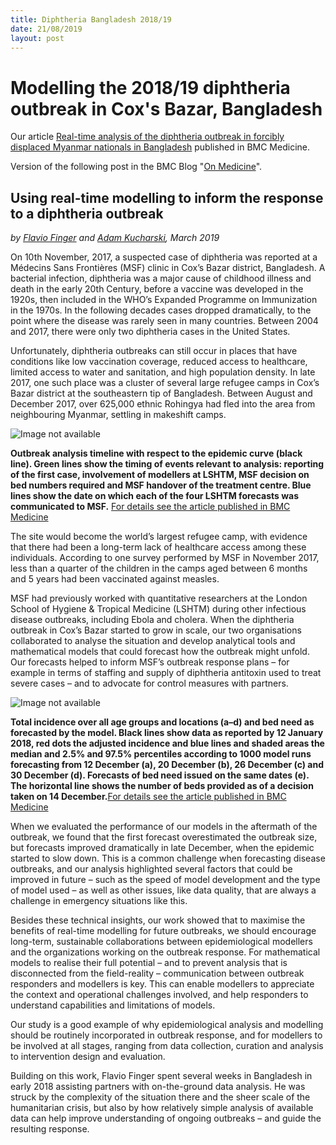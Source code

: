 ```yaml
---
title: Diphtheria Bangladesh 2018/19
date: 21/08/2019
layout: post
---
```


# Modelling the 2018/19 diphtheria outbreak in Cox's Bazar, Bangladesh

Our article [Real-time analysis of the diphtheria outbreak in forcibly displaced Myanmar nationals in Bangladesh][bmcart] published in BMC Medicine.

Version of the following post in the BMC Blog "[On Medicine][bmcblog]".

## Using real-time modelling to inform the response to a diphtheria outbreak

_by [Flavio Finger](https://www.lshtm.ac.uk/aboutus/people/finger.flavio) and [Adam Kucharski](https://www.lshtm.ac.uk/aboutus/people/kucharski.adam), March 2019_


On 10th November, 2017, a suspected case of diphtheria was reported at a Médecins Sans Frontières (MSF) clinic in Cox’s Bazar district, Bangladesh. A bacterial infection, diphtheria was a major cause of childhood illness and death in the early 20th Century, before a vaccine was developed in the 1920s, then included in the WHO’s Expanded Programme on Immunization in the 1970s. In the following decades cases dropped dramatically, to the point where the disease was rarely seen in many countries. Between 2004 and 2017, there were only two diphtheria cases in the United States.

Unfortunately, diphtheria outbreaks can still occur in places that have conditions like low vaccination coverage, reduced access to healthcare, limited access to water and sanitation, and high population density. In late 2017, one such place was a cluster of several large refugee camps in Cox’s Bazar district at the southeastern tip of Bangladesh. Between August and December 2017, over 625,000 ethnic Rohingya had fled into the area from neighbouring Myanmar, settling in makeshift camps.

![Image not available](https://media.springernature.com/full/springer-static/image/art%3A10.1186%2Fs12916-019-1288-7/MediaObjects/12916_2019_1288_Fig1_HTML.png)

__Outbreak analysis timeline with respect to the epidemic curve (black line). Green lines show the timing of events relevant to analysis: reporting of the first case, involvement of modellers at LSHTM, MSF decision on bed numbers required and MSF handover of the treatment centre. Blue lines show the date on which each of the four LSHTM forecasts was communicated to MSF.__ [For details see the article published in BMC Medicine][bmcart]

The site would become the world’s largest refugee camp, with evidence that there had been a long-term lack of healthcare access among these individuals. According to one survey performed by MSF in November 2017, less than a quarter of the children in the camps aged between 6 months and 5 years had been vaccinated against measles.

MSF had previously worked with quantitative researchers at the London School of Hygiene & Tropical Medicine (LSHTM) during other infectious disease outbreaks, including Ebola and cholera. When the diphtheria outbreak in Cox’s Bazar started to grow in scale, our two organisations collaborated to analyse the situation and develop analytical tools and mathematical models that could forecast how the outbreak might unfold. Our forecasts helped to inform MSF’s outbreak response plans – for example in terms of staffing and supply of diphtheria antitoxin used to treat severe cases – and to advocate for control measures with partners.

![Image not available](https://media.springernature.com/full/springer-static/image/art%3A10.1186%2Fs12916-019-1288-7/MediaObjects/12916_2019_1288_Fig3_HTML.png)

__Total incidence over all age groups and locations (a–d) and bed need as forecasted by the model. Black lines show data as reported by 12 January 2018, red dots the adjusted incidence and blue lines and shaded areas the median and 2.5% and 97.5% percentiles according to 1000 model runs forecasting from 12 December (a), 20 December (b), 26 December (c\) and 30 December (d). Forecasts of bed need issued on the same dates (e). The horizontal line shows the number of beds provided as of a decision taken on 14 December.__[For details see the article published in BMC Medicine][bmcart]

When we evaluated the performance of our models in the aftermath of the outbreak, we found that the first forecast overestimated the outbreak size, but forecasts improved dramatically in late December, when the epidemic started to slow down. This is a common challenge when forecasting disease outbreaks, and our analysis highlighted several factors that could be improved in future – such as the speed of model development and the type of model used – as well as other issues, like data quality, that are always a challenge in emergency situations like this.

Besides these technical insights, our work showed that to maximise the benefits of real-time modelling for future outbreaks, we should encourage long-term, sustainable collaborations between epidemiological modellers and the organizations working on the outbreak response. For mathematical models to realise their full potential – and to prevent analysis that is disconnected from the field-reality – communication between outbreak responders and modellers is key. This can enable modellers to appreciate the context and operational challenges involved, and help responders to understand capabilities and limitations of models.

Our study is a good example of why epidemiological analysis and modelling should be routinely incorporated in outbreak response, and for modellers to be involved at all stages, ranging from data collection, curation and analysis to intervention design and evaluation.

Building on this work, Flavio Finger spent several weeks in Bangladesh in early 2018 assisting partners with on-the-ground data analysis. He was struck by the complexity of the situation there and the sheer scale of the humanitarian crisis, but also by how relatively simple analysis of available data can help improve understanding of ongoing outbreaks – and guide the resulting response.

[bmcart]: https://doi.org/10.1186/s12916-019-1288-7
[bmcblog]: https://blogs.biomedcentral.com/on-medicine/2019/03/12/using-real-time-modeling-to-inform-the-response-to-a-diphtheria-outbreak/
